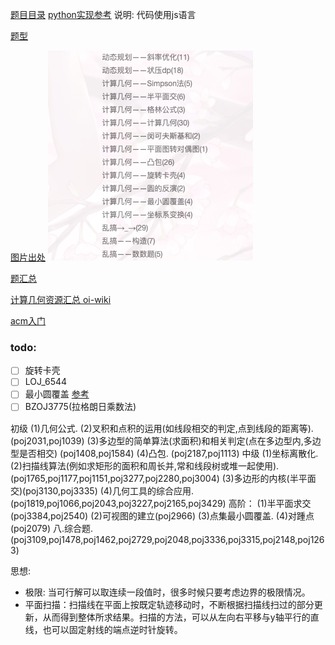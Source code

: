 [题目目录](https://vjudge.net/article/753)
[python实现参考](https://github.com/koba925/PCAD)
说明: 代码使用js语言

[题型](https://www.cometoj.com/problems?source_id=11&tag_ids=226,239,240,227,228,241,242,243,244,245,229,246,247,248,249,250,330,230,251,252,253,254,231,232,233,234,235,236,237,238,344&page=1)

[图片出处](https://www.cnblogs.com/bztMinamoto/category/1345570.html)
![alt](./img/001.png)


[题汇总](https://www.cnblogs.com/bztMinamoto/category/1413022.html)

[计算几何资源汇总 oi-wiki](https://oi-wiki.org/geometry/2d/)

[acm入门](https://blog.csdn.net/cfreezhan/article/details/8189226)

### todo:
- [ ] 旋转卡壳
- [ ] LOJ_6544
- [ ] 最小圆覆盖 [参考](https://zhuanlan.zhihu.com/p/83611398)
- [ ] BZOJ3775(拉格朗日乘数法)

初级
 (1)几何公式.
     (2)叉积和点积的运用(如线段相交的判定,点到线段的距离等). (poj2031,poj1039)
     (3)多边型的简单算法(求面积)和相关判定(点在多边型内,多边型是否相交)
         (poj1408,poj1584)
     (4)凸包. (poj2187,poj1113)
中级
  (1)坐标离散化.
        (2)扫描线算法(例如求矩形的面积和周长并,常和线段树或堆一起使用).
            (poj1765,poj1177,poj1151,poj3277,poj2280,poj3004)
        (3)多边形的内核(半平面交)(poj3130,poj3335)
        (4)几何工具的综合应用.(poj1819,poj1066,poj2043,poj3227,poj2165,poj3429)
高阶：
      (1)半平面求交(poj3384,poj2540)
      (2)可视图的建立(poj2966)
      (3)点集最小圆覆盖.
      (4)对踵点(poj2079)
      八.综合题.
      (poj3109,poj1478,poj1462,poj2729,poj2048,poj3336,poj3315,poj2148,poj1263)

思想:
- 极限: 当可行解可以取连续一段值时，很多时候只要考虑边界的极限情况。
- 平面扫描：扫描线在平面上按既定轨迹移动时，不断根据扫描线扫过的部分更新，从而得到整体所求结果。扫描的方法，可以从左向右平移与y轴平行的直线，也可以固定射线的端点逆时针旋转。

